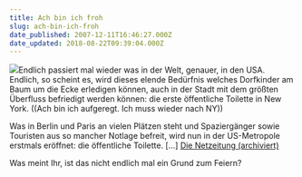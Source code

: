 ```yaml
---
title: Ach bin ich froh
slug: ach-bin-ich-froh
date_published: 2007-12-11T16:46:27.000Z
date_updated: 2018-08-22T09:39:04.000Z
---
```


![](//www.villiard.com/images/animaux/elephants/toilette-elephant.jpg)Endlich passiert mal wieder was in der Welt, genauer, in den USA. Endlich, so scheint es, wird dieses elende Bedürfnis welches Dorfkinder am Baum um die Ecke erledigen können, auch in der Stadt mit dem größten Überfluss befriedigt werden können: die erste öffentliche Toilette in New York. ((Ach bin ich aufgeregt. Ich muss wieder nach NY))

Was in Berlin und Paris an vielen Plätzen steht und Spaziergänger sowie Touristen aus so mancher Notlage befreit, wird nun in der US-Metropole erstmals eröffnet: die öffentliche Toilette. [...] [Die Netzeitung (archiviert)](http://web.archive.org/web/20071212174428/http://www.netzeitung.de:80/vermischtes/841291.html)

 Was meint Ihr, ist das nicht endlich mal ein Grund zum Feiern?
